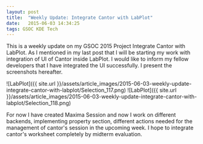 ```yaml
---
layout: post
title:  "Weekly Update: Integrate Cantor with LabPlot"
date:   2015-06-03 14:34:25
tags: GSOC KDE Tech
---
```


This is a weekly update on my GSOC 2015 Project Integrate Cantor with LabPlot. As I mentioned in my last post that I will be starting my work with integration of UI of Cantor inside LabPlot. I would like to inform my fellow developers that I have integrated the UI successfully. I present the screenshots hereafter.

![LabPlot]({{ site.url }}/assets/article_images/2015-06-03-weekly-update-integrate-cantor-with-labplot/Selection_117.png)
![LabPlot]({{ site.url }}/assets/article_images/2015-06-03-weekly-update-integrate-cantor-with-labplot/Selection_118.png)

For now I have created Maxima Session and now I work on different backends, implementing property section, different actions needed for the management of cantor's session in the upcoming week. I hope to integrate cantor's worksheet completely by midterm evaluation.

